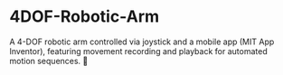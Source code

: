 # 4DOF-Robotic-Arm
A 4-DOF robotic arm controlled via joystick and a mobile app (MIT App Inventor), featuring movement recording and playback for automated motion sequences. 🚀
